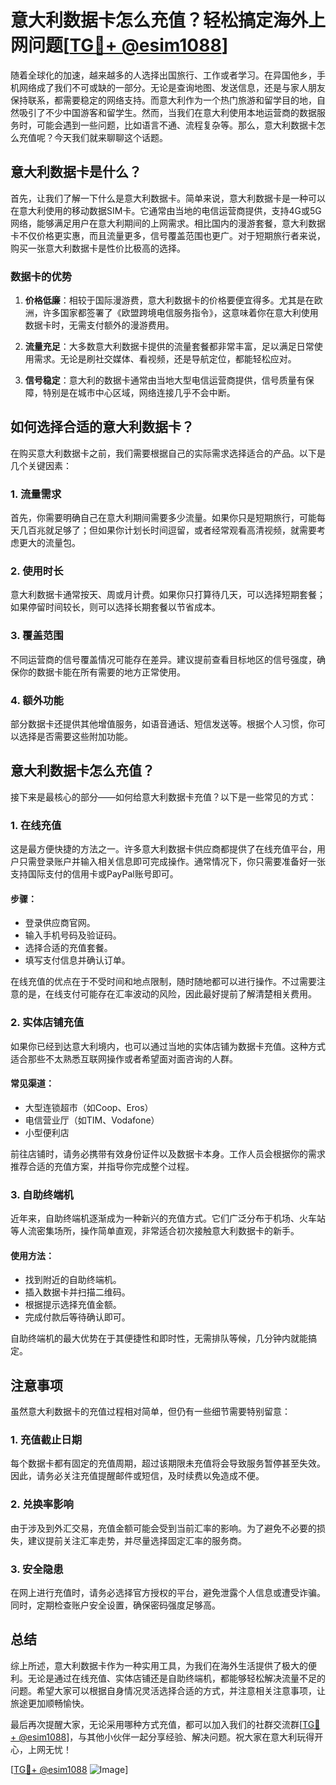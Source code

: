 # 意大利数据卡怎么充值？轻松搞定海外上网问题[[TG💪+ @esim1088](https://t.me/s/esim1088)]

随着全球化的加速，越来越多的人选择出国旅行、工作或者学习。在异国他乡，手机网络成了我们不可或缺的一部分。无论是查询地图、发送信息，还是与家人朋友保持联系，都需要稳定的网络支持。而意大利作为一个热门旅游和留学目的地，自然吸引了不少中国游客和留学生。然而，当我们在意大利使用本地运营商的数据服务时，可能会遇到一些问题，比如语言不通、流程复杂等。那么，意大利数据卡怎么充值呢？今天我们就来聊聊这个话题。

## 意大利数据卡是什么？

首先，让我们了解一下什么是意大利数据卡。简单来说，意大利数据卡是一种可以在意大利使用的移动数据SIM卡。它通常由当地的电信运营商提供，支持4G或5G网络，能够满足用户在意大利期间的上网需求。相比国内的漫游套餐，意大利数据卡不仅价格更实惠，而且流量更多，信号覆盖范围也更广。对于短期旅行者来说，购买一张意大利数据卡是性价比极高的选择。

### 数据卡的优势

1. **价格低廉**：相较于国际漫游费，意大利数据卡的价格要便宜得多。尤其是在欧洲，许多国家都签署了《欧盟跨境电信服务指令》，这意味着你在意大利使用数据卡时，无需支付额外的漫游费用。
   
2. **流量充足**：大多数意大利数据卡提供的流量套餐都非常丰富，足以满足日常使用需求。无论是刷社交媒体、看视频，还是导航定位，都能轻松应对。

3. **信号稳定**：意大利的数据卡通常由当地大型电信运营商提供，信号质量有保障，特别是在城市中心区域，网络连接几乎不会中断。

## 如何选择合适的意大利数据卡？

在购买意大利数据卡之前，我们需要根据自己的实际需求选择适合的产品。以下是几个关键因素：

### 1. 流量需求

首先，你需要明确自己在意大利期间需要多少流量。如果你只是短期旅行，可能每天几百兆就足够了；但如果你计划长时间逗留，或者经常观看高清视频，就需要考虑更大的流量包。

### 2. 使用时长

意大利数据卡通常按天、周或月计费。如果你只打算待几天，可以选择短期套餐；如果停留时间较长，则可以选择长期套餐以节省成本。

### 3. 覆盖范围

不同运营商的信号覆盖情况可能存在差异。建议提前查看目标地区的信号强度，确保你的数据卡能在所有需要的地方正常使用。

### 4. 额外功能

部分数据卡还提供其他增值服务，如语音通话、短信发送等。根据个人习惯，你可以选择是否需要这些附加功能。

## 意大利数据卡怎么充值？

接下来是最核心的部分——如何给意大利数据卡充值？以下是一些常见的方式：

### 1. 在线充值

这是最方便快捷的方法之一。许多意大利数据卡供应商都提供了在线充值平台，用户只需登录账户并输入相关信息即可完成操作。通常情况下，你只需要准备好一张支持国际支付的信用卡或PayPal账号即可。

#### 步骤：
- 登录供应商官网。
- 输入手机号码及验证码。
- 选择合适的充值套餐。
- 填写支付信息并确认订单。

在线充值的优点在于不受时间和地点限制，随时随地都可以进行操作。不过需要注意的是，在线支付可能存在汇率波动的风险，因此最好提前了解清楚相关费用。

### 2. 实体店铺充值

如果你已经到达意大利境内，也可以通过当地的实体店铺为数据卡充值。这种方式适合那些不太熟悉互联网操作或者希望面对面咨询的人群。

#### 常见渠道：
- 大型连锁超市（如Coop、Eros）
- 电信营业厅（如TIM、Vodafone）
- 小型便利店

前往店铺时，请务必携带有效身份证件以及数据卡本身。工作人员会根据你的需求推荐合适的充值方案，并指导你完成整个过程。

### 3. 自助终端机

近年来，自助终端机逐渐成为一种新兴的充值方式。它们广泛分布于机场、火车站等人流密集场所，操作简单直观，非常适合初次接触意大利数据卡的新手。

#### 使用方法：
- 找到附近的自助终端机。
- 插入数据卡并扫描二维码。
- 根据提示选择充值金额。
- 完成付款后等待确认即可。

自助终端机的最大优势在于其便捷性和即时性，无需排队等候，几分钟内就能搞定。

## 注意事项

虽然意大利数据卡的充值过程相对简单，但仍有一些细节需要特别留意：

### 1. 充值截止日期

每个数据卡都有固定的充值周期，超过该期限未充值将会导致服务暂停甚至失效。因此，请务必关注充值提醒邮件或短信，及时续费以免造成不便。

### 2. 兑换率影响

由于涉及到外汇交易，充值金额可能会受到当前汇率的影响。为了避免不必要的损失，建议提前关注汇率走势，并尽量选择固定汇率的服务商。

### 3. 安全隐患

在网上进行充值时，请务必选择官方授权的平台，避免泄露个人信息或遭受诈骗。同时，定期检查账户安全设置，确保密码强度足够高。

## 总结

综上所述，意大利数据卡作为一种实用工具，为我们在海外生活提供了极大的便利。无论是通过在线充值、实体店铺还是自助终端机，都能够轻松解决流量不足的问题。希望大家可以根据自身情况灵活选择合适的方式，并注意相关注意事项，让旅途更加顺畅愉快。

最后再次提醒大家，无论采用哪种方式充值，都可以加入我们的社群交流群[[TG💪+ @esim1088](https://t.me/s/esim1088)]，与其他小伙伴一起分享经验、解决问题。祝大家在意大利玩得开心，上网无忧！

[[TG💪+ @esim1088](https://t.me/s/esim1088) ![Image](https://i.postimg.cc/4NQfJmqS/Snipaste-2025-05-13-00-14-12.png)]